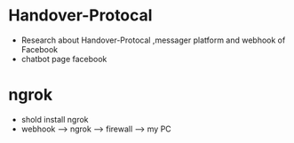 # Handover-Protocal
- Research about Handover-Protocal ,messager platform and webhook of Facebook
- chatbot page facebook

# ngrok
- shold install ngrok
- webhook --> ngrok --> firewall --> my PC
